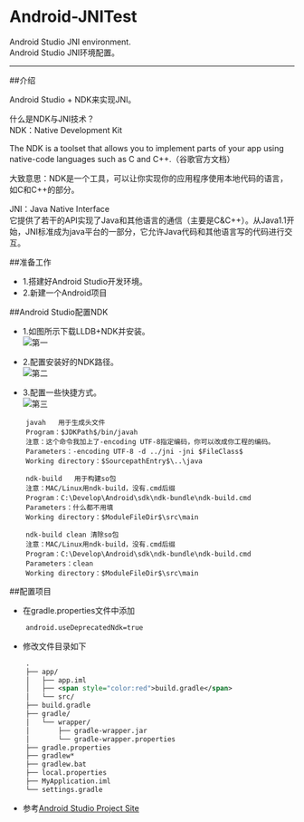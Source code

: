 # Android-JNITest
Android Studio JNI environment.  
Android Studio JNI环境配置。

------

##介绍

Android Studio + NDK来实现JNI。

什么是NDK与JNI技术？  
NDK：Native Development Kit  

The NDK is a toolset that allows you to implement parts of your app using native-code languages such as C and C++.（谷歌官方文档）

大致意思：NDK是一个工具，可以让你实现你的应用程序使用本地代码的语言，如C和C++的部分。

JNI：Java Native Interface  
它提供了若干的API实现了Java和其他语言的通信（主要是C&C++）。从Java1.1开始，JNI标准成为java平台的一部分，它允许Java代码和其他语言写的代码进行交互。

##准备工作

* 1.搭建好Android Studio开发环境。
* 2.新建一个Android项目

##Android Studio配置NDK
* 1.如图所示下载LLDB+NDK并安装。  
![第一][1]

* 2.配置安装好的NDK路径。  
![第二][2]

* 3.配置一些快捷方式。  
![第三][3]  
```text
	javah	用于生成头文件
	Program：$JDKPath$/bin/javah
	注意：这个命令我加上了-encoding UTF-8指定编码，你可以改成你工程的编码。
	Parameters：-encoding UTF-8 -d ../jni -jni $FileClass$
	Working directory：$SourcepathEntry$\..\java

	ndk-build	用于构建so包
	注意：MAC/Linux用ndk-build，没有.cmd后缀
	Program：C:\Develop\Android\sdk\ndk-bundle\ndk-build.cmd
	Parameters：什么都不用填
	Working directory：$ModuleFileDir$\src\main

	ndk-build clean	清除so包
	注意：MAC/Linux用ndk-build，没有.cmd后缀
	Program：C:\Develop\Android\sdk\ndk-bundle\ndk-build.cmd
	Parameters：clean
	Working directory：$ModuleFileDir$\src\main
```

##配置项目
* 在gradle.properties文件中添加  
```xml
	android.useDeprecatedNdk=true
```
* 修改文件目录如下  
```xml
	.
	├── app/
	│   ├── app.iml
	│   ├── <span style="color:red">build.gradle</span>
	│   └── src/
	├── build.gradle
	├── gradle/
	│   └── wrapper/
	│       ├── gradle-wrapper.jar
	│       └── gradle-wrapper.properties
	├── gradle.properties
	├── gradlew*
	├── gradlew.bat
	├── local.properties
	├── MyApplication.iml
	└── settings.gradle
```

* 参考[Android Studio Project Site](http://tools.android.com/tech-docs/new-build-system/gradle-experimental)















 [1]:https://github.com/freekite/Android-JNITest/blob/master/resources/1.png
 [2]:https://github.com/freekite/Android-JNITest/blob/master/resources/2.png
 [3]:https://github.com/freekite/Android-JNITest/blob/master/resources/3.png
 [4]:https://github.com/freekite/Android-JNITest/blob/master/resources/4.png
 [5]:https://github.com/freekite/Android-JNITest/blob/master/resources/5.png
 [6]:https://github.com/freekite/Android-JNITest/blob/master/resources/6.png